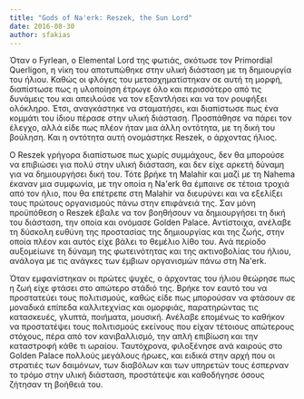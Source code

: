 ```yaml
---
title: "Gods of Na'erk: Reszek, the Sun Lord"
date: 2016-08-30
author: sfakias
---
```


Όταν ο Fyrlean, o Elemental Lord της φωτιάς, σκότωσε τον Primordial Querligon,
η νίκη του αποτυπώθηκε στην υλική διάσταση με τη δημιουργία του ήλιου. Καθώς
οι φλόγες του μετασχηματίστηκαν σε αυτή τη μορφή, διαπίστωσε πως η υλοποίηση
έτρωγε όλο και περισσότερο από τις δυνάμεις του και απειλούσε να τον
εξαντλήσει και να τον ρουφήξει ολόκληρο. Έτσι, αναγκάστηκε να σταματήσει, και
διαπίστωσε πως ένα κομμάτι του ίδιου πέρασε στην υλική διάσταση. Προσπάθησε να
πάρει τον έλεγχο, αλλά είδε πως πλέον ήταν μια άλλη οντότητα, με τη δική του
βούληση. Και η οντότητα αυτή ονομάστηκε Reszek, ο άρχοντας ήλιος.



Ο Reszek γρήγορα διαπίστωσε πως χωρίς συμμάχους, δεν θα μπορούσε να επιβιώσει
για πολύ στην υλική διάσταση, και δεν είχε αρκετή δύναμη για να δημιουργήσει
δική του. Τότε βρήκε τη Malahir και μαζί με τη Nahema έκαναν μια συμφωνία, με
την οποία η Na'erk θα έμπαινε σε τέτοια τροχιά από τον ήλιο, που θα επέτρεπε
στη Malahir να διευρύνει και να εξελίξει τους πρώτους οργανισμούς πάνω στην
επιφάνειά της. Σαν μόνη προϋπόθεση ο Reszek έβαλε να τον βοηθήσουν να
δημιουργήσει τη δική του διάσταση, την οποία και ονόμασε Golden Palace.
Αντίστοιχα, ανέλαβε τη δύσκολη ευθύνη της προστασίας της δημιουργίας και της
ζωής, στην οποία πλέον και αυτός είχε βάλει το θεμέλιο λίθο του. Ανά περίοδο
αυξομείωνε τη δύναμη της φωτεινότητας και της ακτινοβολίας του ήλιου, ανάλογα
με τις ανάγκες των έμβιων οργανισμών πάνω στη Na'erk.



Όταν εμφανίστηκαν οι πρώτες ψυχές, ο άρχοντας του ήλιου θεώρησε πως η ζωή είχε
φτάσει στο απώτερο στάδιό της. Βρήκε τον εαυτό του να προστατεύει τους
πολιτισμούς, καθώς είδε πως μπορούσαν να φτάσουν σε μοναδικά επίπεδα
καλλιτεχνίας και ομορφιάς, παρατηρώντας τις κατασκευές, γλυπτά, ποιήματα,
μουσική. Ανέλαβε επομένως το καθήκον να προστατέψει τους πολιτισμούς εκείνους
που είχαν τέτοιους απώτερους στόχους, πέρα από τον κανιβαλλισμό, την απλή
επιβίωση και την καταστροφή κάθε τι ωραίου. Ταυτόχρονα, φιλοξένησε ανά καιρούς
στο Golden Palace πολλούς μεγάλους ήρωες, και ειδικά στην αρχή που οι στρατιές
των δαιμόνων, των διαβόλων και των υπηρετών τους έσπερναν το τρόμο στην υλική
διάσταση, προστάτεψε και καθοδήγησε όσους ζήτησαν τη βοήθειά του.

